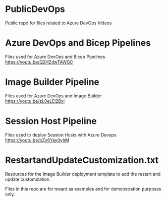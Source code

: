 # PublicDevOps
Public repo for files related to Azure DevOps Videos

# Azure DevOps and Bicep Pipelines
Files used for Azure DevOps and Bicep Pipelines
https://youtu.be/Q2HZdwTAWG0

# Image Builder Pipeline
Files used for Azure DevOps and Image Builder
https://youtu.be/zL0eLEl2BxI

# Session Host Pipeline
Files used to deploy Session Hosts with Azure Devops
https://youtu.be/bZy6Yay0ybM

# RestartandUpdateCustomization.txt
Resources for the Image Builder deployment template to add the restart and update customization. 

Files in this repo are for meant as examples and for demonstration purposes only.
